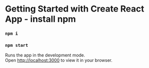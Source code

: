 <!-- By Meryem ACHEMLAL using Reactjs   
- Images & icons for the exemple
- Text from the model
- Almost perfect pixel
-->
# Getting Started with Create React App -  install npm

### `npm i`

### `npm start`

Runs the app in the development mode.\
Open [http://localhost:3000](http://localhost:3000) to view it in your browser.